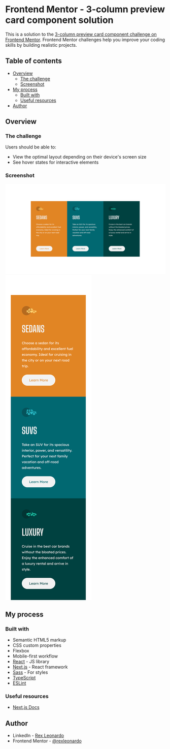 # Frontend Mentor - 3-column preview card component solution

This is a solution to the [3-column preview card component challenge on Frontend Mentor](https://www.frontendmentor.io/challenges/3column-preview-card-component-pH92eAR2-). Frontend Mentor challenges help you improve your coding skills by building realistic projects.

## Table of contents

- [Overview](#overview)
  - [The challenge](#the-challenge)
  - [Screenshot](#screenshot)
- [My process](#my-process)
  - [Built with](#built-with)
  - [Useful resources](#useful-resources)
- [Author](#author)

## Overview

### The challenge

Users should be able to:

- View the optimal layout depending on their device's screen size
- See hover states for interactive elements

### Screenshot

![Desktop Version](./public/screenshots/three-column-preview-card-desktop.png)
![Mobile Version](./public/screenshots/three-column-preview-card-mobile.png)

## My process

### Built with

- Semantic HTML5 markup
- CSS custom properties
- Flexbox
- Mobile-first workflow
- [React](https://reactjs.org/) - JS library
- [Next.js](https://nextjs.org/) - React framework
- [Sass](https://sass-lang.com/) - For styles
- [TypeScript](https://www.typescriptlang.org/)
- [ESLint](https://eslint.org/)

### Useful resources

- [Next.js Docs](https://nextjs.org/docs)

## Author

- LinkedIn - [Rex Leonardo](https://www.linkedin.com/in/rex-leonardo-2a521b16a)
- Frontend Mentor - [@rexleonardo](https://www.frontendmentor.io/profile/rexleonardo)
